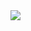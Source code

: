 
<img src="https://github.com/Valenti-Franco/Valenti-Franco/assets/94399375/4186646d-6b20-44ca-a7e5-6cff25a73178" />



